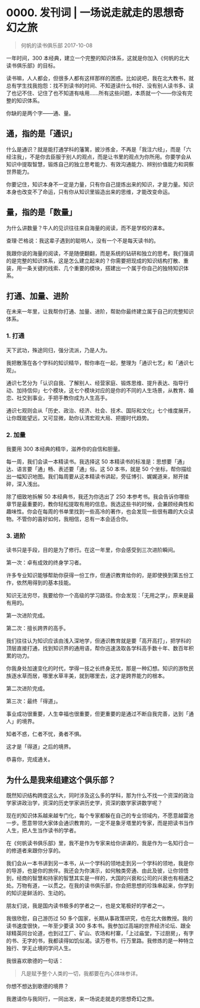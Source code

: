 # 0000. 发刊词 | 一场说走就走的思想奇幻之旅
> 何帆的读书俱乐部
2017-10-08

一年时间，300 本经典，建立一个完整的知识体系，这就是你加入《何帆的北大读书俱乐部》的目标。

读书嘛，人人都会，但很多人都有这样那样的困惑。比如说吧，我在北大教书，就总有学生找我抱怨：找不到读书的时间、不知道读什么书好、没有别人读书多、读了也记不住、记住了也不知道有啥用……所有这些问题，本质就一个——你没有完整的知识体系。

你缺的是两个字——通、量。

## 通，指的是「通识」
什么是通识？就是能打通学科的藩篱，披沙拣金，不再是「我注六经」，而是「六经注我」，不是你去臣服于别人的观点，而是让书里的观点为你所用。你要学会从知识中提取智慧，锻炼自己的独立思考能力、有效沟通能力、辨别价值能力和洞察世界能力。

你要记住，知识本身不一定是力量，只有你自己提炼出来的知识，才是力量。知识本身也改变不了命运，只有你从知识里锻造出来的思维，才能改变命运。

## 量，指的是「数量」
为什么讲数量？牛人的见识往往来自海量的阅读，而不是学校的课本。

查理·芒格说：我这辈子遇到的聪明人，没有一个不是每天读书的。

我跟你说的海量的阅读，不是随便翻翻，而是系统的钻研和独立的思考。我们强调的是完整的知识体系，这是怎么建立起来的？你需要把现成的知识结构打散、重装，用一条关键的线索、几个重要的模块，搭建出一个属于你自己的独特知识体系。

## 打通、加量、进阶
在未来一年里，让我帮你打通、加量、进阶，帮助你最终建立属于自己的完整知识体系。

### 1. 打通
天下武功，殊途同归，强分流派，乃是人为。

我把散落在各个学科的知识精华，帮你串在一起，整理为「通识七艺」和「通识七观」。

通识七艺分为「认识自我、了解别人、经营家庭、锻炼思维、提升表达、指导行动、加持信仰」七个模块，这七个模块对应的是你的不同的人生场景，从教育、婚恋、社交到事业，手把手教你成为人生高手。

通识七观则会从「历史、政治、经济、社会、技术、国际和文化」七个维度展开，让你既能望远，又可显微，助你认清宏观大局、把握时代趋势。

### 2. 加量
我要用 300 本经典的精华，滋养你的自信和胆量。

每一周，我们会读一本精读书。我选择这 50 本精读书的标准是：思想要「通」达、语言要「通」畅、表述要「通」俗。这 50 本书，就是 50 个坐标，帮你描绘出一幅知识地图。我们每周要从这本精读书讲起，旁征博引、娓娓道来，掰开揉碎，深入浅出。

除了细致地拆解 50 本经典书，我还为你选出了 250 本参考书。我会告诉你哪些章节是最重要的，教你轻松提取有用的信息。我选这些书的时候，会兼顾经典性和趣味性。你会在每周的书单里找到一些高冷的著作，也会发现一些很有趣的大众读物。不管你的喜好如何，我相信，总有一本会适合你。

### 3. 进阶
读书只是手段，目的是为了修行。在这一年里，你会感受到三次进阶瞬间。

第一次：卓有成效的终身学习者。

许多专业知识能够帮助你获得一份工作，但通识教育给你的，是即使换到第五份工作，依然用得到的基本技能。

知识无法穷尽，我要给你一个高级的学习路径。你会发现：「无用之学」，原来是最有用的。

第一次进阶完成。

第二次：擅长跨界的高手。

我们往往认为知识应该由浅入深地学，但通识教育就是要「高开高打」，把学科的顶层直接打通，找到知识界的通用语，帮你迅速汲取各学科高手数十年、数百年积累的功力。

你我身处加速变化的时代，学得一技之长终身无忧，那是一种幻想。知识的游牧民族逐水草而居，哪里水草丰美，就到哪里去，这才是跨界能力的根本。

第二次进阶完成。

第三次：最终「得道」。

事业成功很重要，人生幸福也很重要，但更重要的是通过不断自我完善，达到「通人」的境界。

知者不惑，仁者不忧，勇者不惧。

这才是「得道」之后的境界。

恭喜你，完成通关。

## 为什么是我来组建这个俱乐部？
既然知识结构跨度这么大，同时涉及这么多的学科，那为什么不找一个资深的政治学家讲政治学，资深的历史学家讲历史学，资深的数学家讲数学呢？

现在的知识体系越来越专门化，每个专家都躲在自己的专业领域内，不愿意越雷池一步。愿意带领大家体会通识教育的，一定不是象牙塔里的专家，而是把读书当作人生，把人生当作读书的学者。

在《何帆读书俱乐部》里，我不是作为专家来给你讲课的，我是作为一名知行合一的修道者来跟你分享的。

我们会从一本书讲到另一本书，从一个学科的领地走到另一个学科的领地，我是你的导游，也是你的旅伴。我还会为你演示，如何触类旁通、由此及彼，让你领悟到，经商的智慧和持家的智慧其实是一样的，大国的兴衰和公司的兴衰也有相通之处。万物有道，一以贯之。在我的读书俱乐部，你会把思想的珍珠串起来，你学到的知识是鲜活的、生动的。

朋友们说，我是国内读书极多的学者之一，也是文笔极好的学者之一。

我很欣慰，自己游历过 50 多个国家，长期从事政策研究，也在北大做教授。我的读书速度很快，一年至少要读 300 多本书。我参加过高端的世界经济论坛、跟全球精英同台论道，也到过工厂、矿山、农场和村寨，「上过庙堂，下过厨房」，有字的书、无字的书，我都读得如饥似渴。读万卷书，行万里路。我修炼的是一种特立独行、学无止境的学问人生。

我很喜欢歌德的一句话：

> 凡是赋予整个人类的一切，我都要在内心体味参详。

你想不想达到歌德的境界？

我邀请你与我同行，一同出发，来一场说走就走的思想奇幻之旅。


